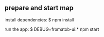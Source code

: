 ## prepare and start map

install dependencies:
    $ npm install

run the app:
    $ DEBUG=fromatob-ui:* npm start

## 